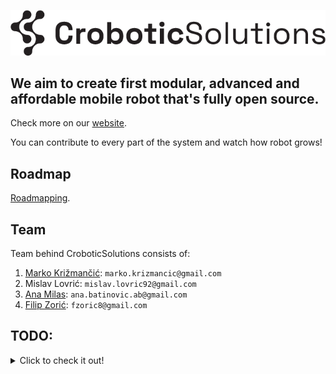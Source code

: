 ![CroboticSolutions](./profile/images/CroboticSolutions.png)


## We aim to create first modular, advanced and affordable mobile robot that's fully open source. 

Check more on our [website](https://www.crobotics.tech).

You can contribute to every part of the system and watch how robot grows! 

## Roadmap

[Roadmapping](https://mozillascience.github.io/working-open-workshop/roadmapping/). 

## Team 

Team behind CroboticSolutions consists of: 
1. [Marko Križmančić](https://scholar.google.com/citations?user=tRrWVnUAAAAJ&hl=en&oi=ao): `marko.krizmancic@gmail.com`
2. Mislav Lovrić: `mislav.lovric92@gmail.com`
3. [Ana Milas](https://scholar.google.com/citations?user=7ndo8OgAAAAJ&hl=en&oi=ao): `ana.batinovic.ab@gmail.com`
4. [Filip Zorić](https://scholar.google.com/citations?user=-wwdd-UAAAAJ&hl=en&oi=ao): `fzoric8@gmail.com` 

## TODO: 

<details>

<summary>Click to check it out!</summary>

- [ ] [org] How to contribute?
- [ ] [org] Docs update/roadmap
- [ ] [gen] Add repositories regarding embedded
- [ ] [sys] Linux info/rPI setup
- [ ] [sys] Docker info/setup
- [ ] [sys] HW-SW integration
- [ ] [HW] encoders programming
- [ ] [HW] modular chasis
- [ ] [HW] add robot manipulator
- [ ] [SW] [teleop] Enable teleoperation with mobile app for ROS2 
- [ ] [SW] [ctl] Set up NAV2 on robot
- [ ] [SW] [sim] Add robot to simulation
- [ ] [SW] [ctl] Add pure pursuit in simulation
- [ ] [SW] [ctl] Add robot manipulator on robot
- [ ] [SW] [sim] Test simple navigation with sensors
- [ ] [SW] [per] Start camera sensors

</details>

